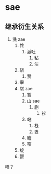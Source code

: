 # sae

## 继承衍生关系


1. 溅 zae
   1. 馋
      1. 涎吐
         1. 粘
         2. 沾
   2. 斩
      1. 赞 
   3. 宰
   4. 崭 zae
      1. 暂
      2. 山 sae
         1. 删
            1. 衫
      3. 站
         1. 栈
         2. 盏
      4. 瞻
      5. 窄
   5. 绽
   6. 颤



咱？


